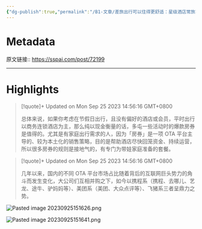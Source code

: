 ```yaml
---
{"dg-publish":true,"permalink":"/B1-文章/差旅出行可以住得更舒适：星级酒店常旅客入门 - 少数派/","tags":["工具效率/旅行"]}
---
```



# Metadata

原文链接:: https://sspai.com/post/72199

---

# Highlights

> [!quote]+ Updated on Mon Sep 25 2023 14:56:16 GMT+0800
>
> 总体来说，如果你考虑在节假日出行，且没有偏好的酒店或会员，平时出行以商务连锁酒店为主，那么纯以现金衡量的话，多屯一些活动时的爆款房券是值得的。尤其是有家庭出行需求的人，因为「房券」是一项 OTA 平台主导的、较为本土化的销售策略，目的是帮助酒店尽快回笼资金、持续运营，所以很多房券的规则是接地气的，有专门为带娃家庭准备的套餐。

> [!quote]+ Updated on Mon Sep 25 2023 14:56:16 GMT+0800
>
> 几年以来，国内的不同 OTA 平台市场占比随着背后的互联网巨头势力的角斗而发生变化，大公司们互相并购之下，如今以携程系（携程、去哪儿、艺龙、途牛、驴妈妈等）、美团系（美团、大众点评等）、飞猪系三者呈鼎力之势。

![Pasted image 20230925151626.png](/img/user/images/Pasted%20image%2020230925151626.png)

![Pasted image 20230925151641.png](/img/user/images/Pasted%20image%2020230925151641.png)
